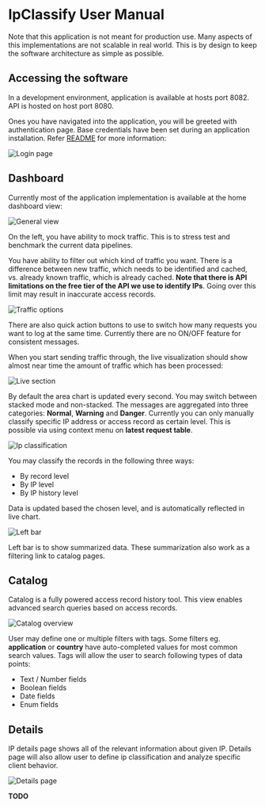 # IpClassify User Manual
Note that this application is not meant for production use. Many aspects of this implementations are not scalable in real world. This is by design to keep the software architecture as simple as possible.

## Accessing the software
In a development environment, application is available at hosts port 8082. API is hosted on host port 8080.

Ones you have navigated into the application, you will be greeted with authentication page. Base credentials have been set during an application installation. Refer [README](../README.md) for more information:

![Login page](./assets/ip_classify_login.png)

## Dashboard
Currently most of the application implementation is available at the home dashboard view:

![General view](./assets/ip_classify_general.png)

On the left, you have ability to mock traffic. This is to stress test and benchmark the current data pipelines.

You have ability to filter out which kind of traffic you want. There is a difference between new traffic, which needs to be identified and cached, vs. already known traffic, which is already cached. **Note that there is API limitations on the free tier of the API we use to identify IPs**. Going over this limit may result in inaccurate access records.

![Traffic options](./assets/ip_classify_traffic_options.png)

There are also quick action buttons to use to switch how many requests you want to log at the same time. Currently there are no ON/OFF feature for consistent messages.

When you start sending traffic through, the live visualization should show almost near time the amount of traffic which has been processed:

![Live section](./assets/ip_classify_live.png)

By default the area chart is updated every second. You may switch between stacked mode and non-stacked. The messages are aggregated into three categories: **Normal**, **Warning** and **Danger**.
Currently you can only manually classify specific IP address or access record as certain level. This is possible via using context menu on **latest request table**.

![Ip classification](./assets/ip_classify_classification.png)

You may classify the records in the following three ways:

* By record level
* By IP level
* By IP history level

Data is updated based the chosen level, and is automatically reflected in live chart.

![Left bar](./assets/ip_classify_left_bar.png)

Left bar is to show summarized data. These summarization also work as a filtering link to catalog pages.

## Catalog
Catalog is a fully powered access record history tool. This view enables advanced search queries based on access records.

![Catalog overview](./assets/ip_classify_catalog.png)

User may define one or multiple filters with tags. Some filters eg. **application** or **country** have auto-completed values for most common search values. Tags will allow the user to search following types of data points:

* Text / Number fields
* Boolean fields
* Date fields
* Enum fields

## Details
IP details page shows all of the relevant information about given IP. Details page will also allow user to define ip classification and analyze specific client behavior.

![Details page](./assets/ip_classify_details.png)

**TODO**